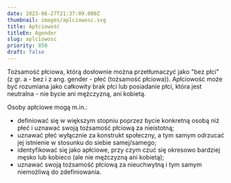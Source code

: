 ```yaml
---
date: 2023-06-27T21:37:09.000Z
thumbnail: images/aplciowosc.svg
title: Apłciowość
titleEn: Agender
slug: aplciowosc
priority: 850
draft: false
---
```

Tożsamość płciowa, którą dosłownie można przetłumaczyć jako "bez płci" (z gr. a - bez i z ang. gender - płeć (tożsamość płciowa)). Apłciowość może być rozumiana jako całkowity brak płci lub posiadanie płci, która jest neutralna - nie bycie ani mężczyzną, ani kobietą.

Osoby apłciowe mogą m.in.:

- definiować się w większym stopniu poprzez bycie konkretną osobą niż płeć i uznawać swoją tożsamość płciową za nieistotną;
- uznawać płeć wyłącznie za konstrukt społeczny, a tym samym odrzucać jej istnienie w stosunku do siebie samej/samego;
- identyfikować się jako apłciowe, przy czym czuć się okresowo bardziej męsko lub kobieco (ale nie mężczyzną ani kobietą);
- uznawać swoją tożsamość płciową za nieuchwytną i tym samym niemożliwą do zdefiniowania.

